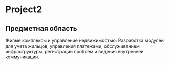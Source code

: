 # Project2

## Предметная область

Жилые комплексы и управление недвижимостью: Разработка модулей для учета жильцов, управления платежами, обслуживанием инфраструктуры, регистрации проблем и ведения внутренней коммуникации.
